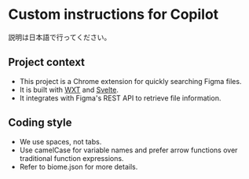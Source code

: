 # Custom instructions for Copilot

説明は日本語で行ってください。

## Project context
- This project is a Chrome extension for quickly searching Figma files.
- It is built with [WXT](https://wxt.dev) and [Svelte](https://svelte.dev).
- It integrates with Figma's REST API to retrieve file information.

## Coding style
- We use spaces, not tabs.
- Use camelCase for variable names and prefer arrow functions over traditional function expressions.
- Refer to biome.json for more details.
